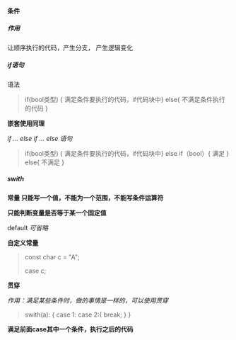 ####  条件

##### 作用

让顺序执行的代码，产生分支， 产生逻辑变化

##### if语句

语法

> if(bool类型)
> {
>   满足条件要执行的代码，if代码块中}
> else{
>   不满足条件执行的代码
> }

**嵌套使用同理**

*if ... else if ... else 语句*

> if(bool类型)
> {
>   满足条件要执行的代码，if代码块中}
> else if（bool）{
>   满足
> }
> else{
>   不满足
> }

##### swith

**常量 只能写一个值，不能为一个范围，不能写条件运算符**

**只能判断变量是否等于某一个固定值**

default *可省略*

**自定义常量**

> const char c = "A";
>
> case c;

**贯穿**

*作用：满足某些条件时，做的事情是一样的，可以使用贯穿*

> swith(a):
> {
>   case 1:
>   case 2:{
>       break;
> }
> }

**满足前面case其中一个条件，执行之后的代码**